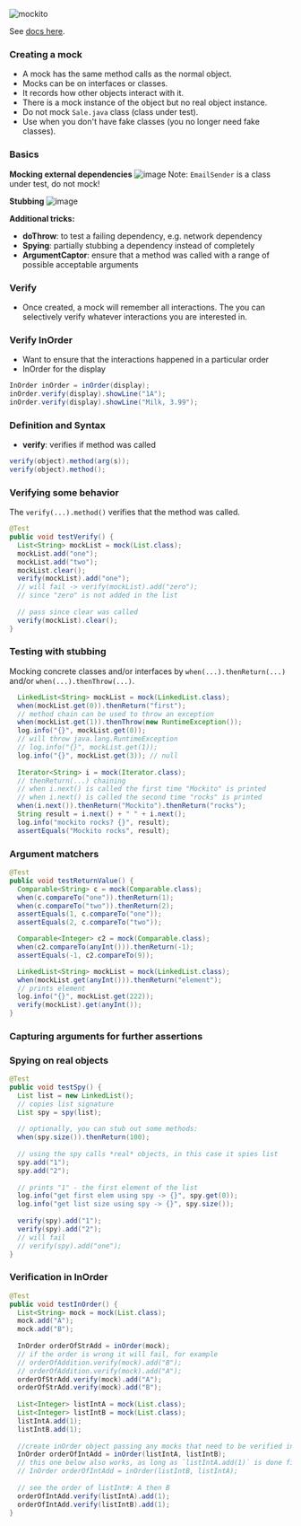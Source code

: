 ![mockito](https://user-images.githubusercontent.com/5623994/51096961-83783980-178e-11e9-9966-e3f0b5ddc390.png)

See [docs here](http://static.javadoc.io/org.mockito/mockito-core/2.13.0/org/mockito/Mockito.html).

### Creating a mock
- A mock has the same method calls as the normal object.
- Mocks can be on interfaces or classes.
- It records how other objects interact with it.
- There is a mock instance of the object but no real object instance.
- Do not mock `Sale.java` class (class under test).
- Use when you don't have fake classes (you no longer need fake classes).

### Basics
**Mocking external dependencies**
![image](https://user-images.githubusercontent.com/5623994/52521689-e1daef80-2c48-11e9-8c8c-fd9233dc5a4b.png)
Note: `EmailSender` is a class under test, do not mock!

**Stubbing**
![image](https://user-images.githubusercontent.com/5623994/52521698-f7e8b000-2c48-11e9-92fd-b99f9ec893f8.png)

**Additional tricks:**
- __doThrow__: to test a failing dependency, e.g. network dependency
- __Spying__: partially stubbing a dependency instead of completely
- __ArgumentCaptor__: ensure that a method was called with a range of possible acceptable arguments

### Verify
- Once created, a mock will remember all interactions. The you can selectively verify whatever interactions you are interested in.

### Verify InOrder
- Want to ensure that the interactions happened in a particular order
- InOrder for the display
```java
InOrder inOrder = inOrder(display);
inOrder.verify(display).showLine("1A");
inOrder.verify(display).showLine("Milk, 3.99");
```

### Definition and Syntax
- __verify__: verifies if method was called
```java
verify(object).method(arg(s));
verify(object).method();
```

### Verifying some behavior
The `verify(...).method()` verifies that the method was called.
```java
@Test
public void testVerify() {
  List<String> mockList = mock(List.class);
  mockList.add("one");
  mockList.add("two");
  mockList.clear();
  verify(mockList).add("one");
  // will fail -> verify(mockList).add("zero");
  // since "zero" is not added in the list
  
  // pass since clear was called
  verify(mockList).clear();
}
```

### Testing with stubbing
Mocking concrete classes and/or interfaces by `when(...).thenReturn(...)` and/or `when(...).thenThrow(...)`.
```java
  LinkedList<String> mockList = mock(LinkedList.class);
  when(mockList.get(0)).thenReturn("first");
  // method chain can be used to throw an exception
  when(mockList.get(1)).thenThrow(new RuntimeException());
  log.info("{}", mockList.get(0));
  // will throw java.lang.RuntimeException
  // log.info("{}", mockList.get(1));
  log.info("{}", mockList.get(3)); // null
  
  Iterator<String> i = mock(Iterator.class);
  // thenReturn(...) chaining
  // when i.next() is called the first time "Mockito" is printed
  // when i.next() is called the second time "rocks" is printed
  when(i.next()).thenReturn("Mockito").thenReturn("rocks");
  String result = i.next() + " " + i.next();
  log.info("mockito rocks? {}", result);
  assertEquals("Mockito rocks", result);
```

### Argument matchers
```java
@Test
public void testReturnValue() {
  Comparable<String> c = mock(Comparable.class);
  when(c.compareTo("one")).thenReturn(1);
  when(c.compareTo("two")).thenReturn(2);
  assertEquals(1, c.compareTo("one"));
  assertEquals(2, c.compareTo("two"));

  Comparable<Integer> c2 = mock(Comparable.class);
  when(c2.compareTo(anyInt())).thenReturn(-1);
  assertEquals(-1, c2.compareTo(9));

  LinkedList<String> mockList = mock(LinkedList.class);
  when(mockList.get(anyInt())).thenReturn("element");
  // prints element
  log.info("{}", mockList.get(222));
  verify(mockList).get(anyInt());
}  
```

### Capturing arguments for further assertions
### Spying on real objects
```java
@Test
public void testSpy() {
  List list = new LinkedList();
  // copies list signature
  List spy = spy(list); 
  
  // optionally, you can stub out some methods:
  when(spy.size()).thenReturn(100);
  
  // using the spy calls *real* objects, in this case it spies list
  spy.add("1");
  spy.add("2");
  
  // prints "1" - the first element of the list
  log.info("get first elem using spy -> {}", spy.get(0));
  log.info("get list size using spy -> {}", spy.size());
	
  verify(spy).add("1");
  verify(spy).add("2");
  // will fail
  // verify(spy).add("one");
}
```

### Verification in InOrder
```java
@Test
public void testInOrder() {
  List<String> mock = mock(List.class);
  mock.add("A");
  mock.add("B");
  
  InOrder orderOfStrAdd = inOrder(mock);
  // if the order is wrong it will fail, for example
  // orderOfAddition.verify(mock).add("B");
  // orderOfAddition.verify(mock).add("A"); 
  orderOfStrAdd.verify(mock).add("A");
  orderOfStrAdd.verify(mock).add("B");
  
  List<Integer> listIntA = mock(List.class);
  List<Integer> listIntB = mock(List.class);
  listIntA.add(1);
  listIntB.add(1);
  
  //create inOrder object passing any mocks that need to be verified in order
  InOrder orderOfIntAdd = inOrder(listIntA, listIntB);
  // this one below also works, as long as `listIntA.add(1)` is done first
  // InOrder orderOfIntAdd = inOrder(listIntB, listIntA);
  
  // see the order of listInt#: A then B
  orderOfIntAdd.verify(listIntA).add(1);
  orderOfIntAdd.verify(listIntB).add(1);
}
```
	